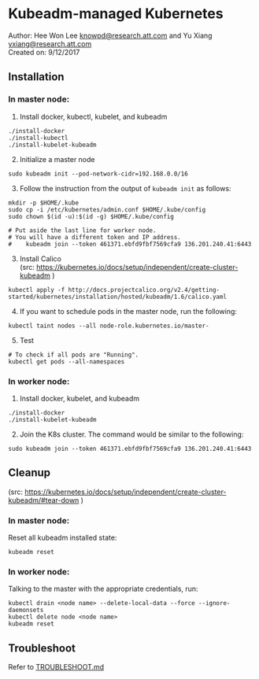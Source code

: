 # Kubeadm-managed Kubernetes
Author: Hee Won Lee <knowpd@research.att.com> and Yu Xiang <yxiang@research.att.com>  
Created on: 9/12/2017

## Installation
### In master node:
1. Install docker, kubectl, kubelet, and kubeadm
```
./install-docker
./install-kubectl  
./install-kubelet-kubeadm
```

2. Initialize a master node
```
sudo kubeadm init --pod-network-cidr=192.168.0.0/16
```

3. Follow the instruction from the output of `kubeadm init` as follows:
```
mkdir -p $HOME/.kube
sudo cp -i /etc/kubernetes/admin.conf $HOME/.kube/config
sudo chown $(id -u):$(id -g) $HOME/.kube/config

# Put aside the last line for worker node.
# You will have a different token and IP address.
#    kubeadm join --token 461371.ebfd9fbf7569cfa9 136.201.240.41:6443
```

3. Install Calico  
(src: https://kubernetes.io/docs/setup/independent/create-cluster-kubeadm )
```
kubectl apply -f http://docs.projectcalico.org/v2.4/getting-started/kubernetes/installation/hosted/kubeadm/1.6/calico.yaml
```

4. If you want to schedule pods in the master node, run the following:
```
kubectl taint nodes --all node-role.kubernetes.io/master-
```

5. Test  
```
# To check if all pods are "Running".
kubectl get pods --all-namespaces
```

### In worker node:
1. Install docker, kubelet, and kubeadm
```
./install-docker
./install-kubelet-kubeadm
```

2. Join the K8s cluster.
The command would be similar to the following:
```
sudo kubeadm join --token 461371.ebfd9fbf7569cfa9 136.201.240.41:6443
```

## Cleanup  
(src: https://kubernetes.io/docs/setup/independent/create-cluster-kubeadm/#tear-down )

### In master node:

Reset all kubeadm installed state:
```
kubeadm reset
```

### In worker node:
Talking to the master with the appropriate credentials, run:
```
kubectl drain <node name> --delete-local-data --force --ignore-daemonsets
kubectl delete node <node name>
kubeadm reset
```

## Troubleshoot   

Refer to [TROUBLESHOOT.md](./TROUBLESHOOT.md)

